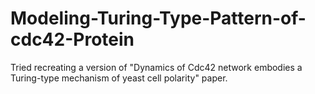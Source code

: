 # Modeling-Turing-Type-Pattern-of-cdc42-Protein
Tried recreating a version of "Dynamics of Cdc42 network embodies a Turing-type mechanism of yeast cell polarity" paper. 

